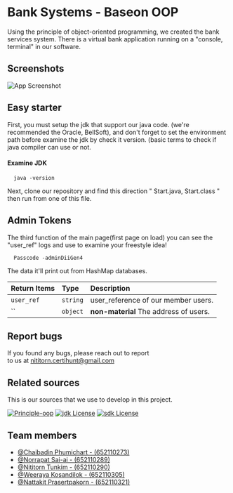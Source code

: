 
# Bank Systems - Baseon OOP

Using the principle of object-oriented programming, we created the bank services system. There is a virtual bank application running on a "console, terminal" in our software.


## Screenshots

![App Screenshot](https://cdn.pic.in.th/file/picinth/Untitled-Diagram.jpeg)


## Easy starter
First, you must setup the jdk that support our java code. (we're recommended the Oracle, BellSoft), and don't forget to set the environment path before examine the jdk by check it version. (basic terms to check if java compiler can use or not.
#### Examine JDK 

```http
  java -version
```

Next, clone our repository and find this direction " Start.java, Start.class " then run from one of this file. 


## Admin Tokens
The third function of the main page(first page on load) you can see the "user_ref" logs and use to examine your freestyle idea!

```http
  Passcode -adminDiiGen4
```
The data it'll print out from HashMap databases.

| Return Items | Type     | Description                |
| :-------- | :------- | :------------------------- |
| `user_ref` | `string` | user_reference of our member users. |
| `` | `object` | **non-material** The address of users. |

## Report bugs

If you found any bugs, please reach out to report  
to us at nititorn.certihunt@gmail.com


## Related sources
This is our sources that we use to develop in this project.

[![Principle-oop](https://img.shields.io/badge/Principle-Object_Oriented-purple)](https://www.geeksforgeeks.org/object-oriented-programming-oops-concept-in-java/)
[![jdk License](https://img.shields.io/badge/IDE-JDK_Oracle_Supported-yellow)](https://www.oracle.com/)
[![sdk License](https://img.shields.io/badge/IDE-OpenJDK_Liberica_Supported-green)](https://bell-sw.com/pages/downloads/)


## Team members

- [@Chaibadin Phumichart - (652110273)]()
- [@Norrapat Sai-ai - (652110289)](https://github.com/Norrapat0)
- [@Nititorn Tunkim - (652110290)](https://github.com/Mizpuno)
- [@Weeraya Kosandilok - (652110305)](https://github.com/Imweeraya)
- [@Nattakit Prasertpakorn - (652110321)](https://github.com/nattkpk)

